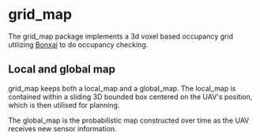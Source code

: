 # grid_map
The grid_map package implements a 3d voxel based occupancy grid utilizing [Bonxai](https://github.com/facontidavide/Bonxai) to do occupancy checking.

## Local and global map
grid_map keeps both a local_map and a global_map. The local_map is contained within a sliding 3D bounded box centered on the UAV's position, which is then utilised for planning.

The global_map is the probabilistic map constructed over time as the UAV receives new sensor information.